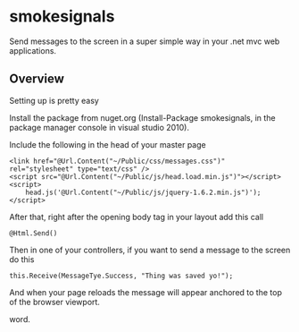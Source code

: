 # smokesignals

Send messages to the screen in a super simple way in your .net mvc web applications.

## Overview

Setting up is pretty easy

Install the package from nuget.org (Install-Package smokesignals, in the package manager console in visual studio 2010).

Include the following in the head of your master page

    <link href="@Url.Content("~/Public/css/messages.css")" rel="stylesheet" type="text/css" />
    <script src="@Url.Content("~/Public/js/head.load.min.js")"></script>
    <script>
        head.js('@Url.Content("~/Public/js/jquery-1.6.2.min.js")');
    </script>

After that, right after the opening body tag in your layout add this call

    @Html.Send()
    
Then in one of your controllers, if you want to send a message to the screen do this

    this.Receive(MessageTye.Success, "Thing was saved yo!");
    
And when your page reloads the message will appear anchored to the top of the browser viewport.

word.
